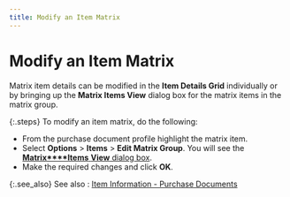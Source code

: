 ```yaml
---
title: Modify an Item Matrix
---
```


# Modify an Item Matrix 


Matrix item details can be modified in the **Item 
 Details Grid** individually or by bringing up the **Matrix 
 Items View** dialog box for the matrix items in the matrix group.


{:.steps}
To modify an item matrix, do the following:

- From the purchase  document profile highlight the matrix item.
- Select **Options** > **Items** > **Edit Matrix Group**.  You will see the [**Matrix****Items** **View**  dialog box]({{site.pp_baseurl}}/purc-proc/doc-profile/contents/item-info/details/item-matrix/matrix_items_view_dialog_box.html).
- Make the required  changes and click **OK**.



{:.see_also}
See also
: [Item Information  - Purchase Documents]({{site.pp_baseurl}}/purc-proc/doc-profile/doc-options/item-info/item_information_purchases.html)
